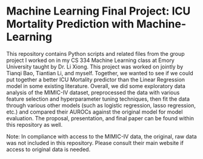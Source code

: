 # Machine Learning Final Project: ICU Mortality Prediction with Machine-Learning

This repository contains Python scripts and related files from the group project I worked on in my CS 334 Machine Learning class at Emory University taught by Dr. Li Xiong. This project was worked on jointly by Tianqi Bao, Tiantian Li, and myself. Together, we wanted to see if we could put together a better ICU Mortality predictor than the Linear Regression model in some existing literature. Overall, we did some exploratory data analysis of the MIMIC-IV dataset, preprocessed the data with various feature selection and hyperparameter tuning techniques, then fit the data through various other models (such as logistic regression, lasso regression, etc.) and compared their AUROCs against the original model for model evaluation. The proposal, presentation, and final paper can be found within this repository as well. 

Note: In compliance with access to the MIMIC-IV data, the original, raw data was not included in this repository. Please consult their main website if access to original data is needed.


